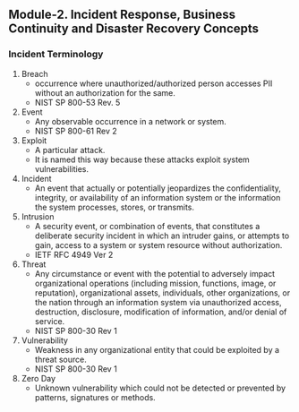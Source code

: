 ## Module-2. Incident Response, Business Continuity and Disaster Recovery Concepts
### Incident Terminology
1. Breach
	- occurrence where unauthorized/authorized person accesses PII without an authorization for the same.
	- NIST SP 800-53 Rev. 5
2. Event
	- Any observable occurrence in a network or system.
	- NIST SP 800-61 Rev 2
3. Exploit
	- A particular attack.
	- It is named this way because these attacks exploit system vulnerabilities.
4. Incident
	- An event that actually or potentially jeopardizes the confidentiality, integrity, or availability of an information system or the information the system processes, stores, or transmits.
5. Intrusion
	- A security event, or combination of events, that constitutes a deliberate security incident in which an intruder gains, or attempts to gain, access to a system or system resource without authorization.
	- IETF RFC 4949 Ver 2
6. Threat
	- Any circumstance or event with the potential to adversely impact organizational operations (including mission, functions, image, or reputation), organizational assets, individuals, other organizations, or the nation through an information system via unauthorized access, destruction, disclosure, modification of information, and/or denial of service. 
	- NIST SP 800-30 Rev 1
7. Vulnerability
	- Weakness in any organizational entity that could be exploited by a threat source.
	- NIST SP 800-30 Rev 1
8. Zero Day
	- Unknown vulnerability which could not be detected or prevented by patterns, signatures or methods.



